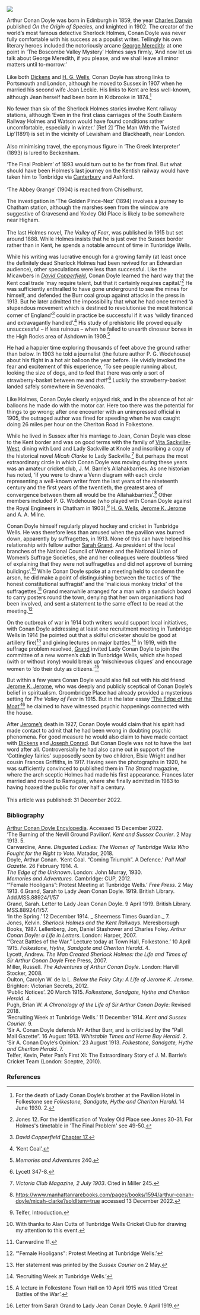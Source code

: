 <a href="https://juncture-digital.org"><img src="https://juncture-digital.org/images/ve-button.png"></a>
<param ve-config title="Sir Arthur Conan Doyle (1859-1930)" author="Professor Carolyn Oulton" layout="vtl" banner="/images/banners/19c.jpg">

<param ve-entity eid="Q736439" aliases="Ramsgate">
<param ve-entity eid="Q939838" aliases="Sevenoaks">
<param ve-entity eid="Q375314" aliases="Folkestone">
<param ve-entity eid="Q665489" aliases="Tunbridge Wells">
<param ve-entity eid="Q1547383" aliases="Groombridge Place">
<param ve-entity eid="Q729006" aliases="Chatham">
<param ve-entity eid="Q736439" aliases="Ramsgate">
<param ve-entity eid="Q215030" aliases="Lewisham">
<param ve-entity eid="Q880861" aliases="Blackheath">
<param ve-entity eid="Q123372" aliases="Beckenham">
<param ve-entity eid="Q936183" aliases="Tonbridge">
<param ve-entity eid="Q725261" aliases="Ashford">
<param ve-entity eid="Q122917" aliases="Chiselhurst">
<param ve-entity eid="Q729006" aliases="Chatham">
<param ve-entity eid="Q2336499" aliases="Higham">

Arthur Conan Doyle was born in Edinburgh in 1859, the year [Charles Darwin](/19c/19c-darwin-biography) published _On the Origin of Species_, and knighted in 1902. The creator of the world’s most famous detective Sherlock Holmes, Conan Doyle was never fully comfortable with his success as a populist writer. Tellingly his own literary heroes included the notoriously arcane [George Meredith](/19c/19c-meredith-biography): at one point in ‘The Boscombe Valley Mystery’ Holmes says firmly, ‘And now let us talk about George Meredith, if you please, and we shall leave all minor matters until to-morrow.’ 
<br><br>
Like both [Dickens](/dickens) and [H. G. Wells](/20c/20c-wellshg-biography), Conan Doyle has strong links to Portsmouth and London, although he moved to Sussex in 1907 when he married his second wife Jean Leckie. His links to Kent are less well-known, although Jean herself had been born in Kidbrooke in 1874.[^ref1]  
<param ve-image url="https://upload.wikimedia.org/wikipedia/commons/a/a8/Portrait_of_Arthur_Conan_Doyle.jpg" label="Portrait of Arthur Conan Doyle" attribution="Elliott & Fry, Public domain, via Wikimedia Commons">

No fewer than six of the Sherlock Holmes stories involve Kent railway stations, although ‘Even in the first class carriages of the South Eastern Railway Holmes and Watson would have found conditions rather uncomfortable, especially in winter.’ [Ref 2] ‘The Man With the Twisted Lip’(1891) is set in the vicinity of Lewisham and Blackheath, near London.
<br><br>
Also minimising travel, the eponymous figure in ‘The Greek Interpreter’ (1893) is lured to Beckenham.
<param ve-image url="https://stor.artstor.org/stor/c9754956-2845-403f-b27b-2e4fb5b36184" label="Kent Map showing railway stations" attribution="Kent Maps Online">

‘The Final Problem’ of 1893 would turn out to be far from final. But what should have been Holmes’s last journey on the Kentish railway would have taken him to Tonbridge via [Canterbury](https://www.kent-maps.online/19c/19c-canterbury) and Ashford. 
<br><br>
‘The Abbey Grange’ (1904) is reached from Chiselhurst. 
<param ve-image url="https://stor.artstor.org/stor/c9754956-2845-403f-b27b-2e4fb5b36184" label="Kent Map showing railway stations" attribution="Kent Maps Online">

The investigation in ‘The Golden Pince-Nez’ (1894) involves a journey to Chatham station, although the marshes seen from the window are suggestive of Gravesend and Yoxley Old Place is likely to be somewhere near Higham. 
<br><br>
The last Holmes novel, _The Valley of Fear_, was published in 1915 but set around 1888. While Holmes insists that he is just over the Sussex border rather than in Kent, he spends a notable amount of time in Tunbridge Wells. 
<param ve-image url="https://stor.artstor.org/stor/c9754956-2845-403f-b27b-2e4fb5b36184" label="Kent Map showing railway stations" attribution="Kent Maps Online">

While his writing was lucrative enough for a growing family (at least once the definitely dead Sherlock Holmes had been revived for an Edwardian audience), other speculations were less than successful. Like the Micawbers in [_David Copperfield_](/dickens/david-copperfield-curated-walk), Conan Doyle learned the hard way that the Kent coal trade ’may require talent, but that it certainly requires capital.’[^ref2]  He was sufficiently enthralled to have gone underground to see the mines for himself, and defended the Burr coal group against attacks in the press in 1913. But he later admitted the impossibility that what he had once termed ‘a stupendous movement which is destined to revolutionise the most historical corner of England’[^ref3]  could in practice be successful if it was ‘wildly financed and extravagantly handled’.[^ref4]  His study of prehistoric life proved equally unsuccessful – if less ruinous – when he failed to unearth dinosaur bones in the High Rocks area of Ashdown in 1909.[^ref5] 
<param ve-image url="https://upload.wikimedia.org/wikipedia/commons/7/79/Conan_Doyle_LCCN2014714597.jpg" label="Conan Doyle family 1900" attribution="Bain News Service, publisher, Public domain, via Wikimedia Commons">

He had a happier time exploring thousands of feet above the ground rather than below. In 1903 he told a journalist (the future author P. G. Wodehouse) about his flight in a hot air balloon the year before. He vividly invoked the fear and excitement of this experience, ‘To see people running about, looking the size of dogs, and to feel that there was only a sort of strawberry-basket between me and _that_!’[^ref6]  Luckily the strawberry-basket landed safely somewhere in Sevenoaks. 
<br><br>
Like Holmes, Conan Doyle clearly enjoyed risk, and in the absence of hot air balloons he made do with the motor car. Here too there was the potential for things to go wrong; after one encounter with an unimpressed official in 1905, the outraged author was fined for speeding when he was caught doing 26 miles per hour on the Cheriton Road in Folkestone.
<param ve-image url="https://upload.wikimedia.org/wikipedia/commons/c/c7/1905-04-04_front_Cat_car_crash.jpg" label="Cat car crash" attribution="Louis Wain, Public domain, via Wikimedia Commons">
<param ve-map center="Q375314" zoom="10">

While he lived in Sussex after his marriage to Jean, Conan Doyle was close to the Kent border and was on good terms with the family of [Vita Sackville-West](/20c/20c-sackville-west-biography), dining with Lord and Lady Sackville at Knole and inscribing a copy of the historical novel _Micah Clarke_ to Lady Sackville.[^ref7] But perhaps the most extraordinary circle in which Conan Doyle was moving during these years was an amateur cricket club, J. M. Barrie’s Allahakbarries. As one historian has noted, ‘if you were to draw a Venn diagram with each circle representing a well-known writer from the last years of the nineteenth century and the first years of the twentieth, the greatest area of convergence between them all would be the Allahakbarries’.[^ref8]  Other members included P. G. Wodehouse (who played with Conan Doyle against the Royal Engineers in Chatham in 1903),[^ref9]  [H. G. Wells](/20c/20c-wellshg-biography), [Jerome K. Jerome]( /19c/19c-jerome-biography) and A. A. Milne.
<param ve-image url="https://upload.wikimedia.org/wikipedia/commons/3/35/Sir_James_Matthew_Barrie_%281860-1937%29%2C_Author_%2838575923221%29.jpg" label="J.M. Barrie" attribution="John Lavery, Public domain, via Wikimedia Commons">
<param ve-map center="Q729006" zoom="10">

Conan Doyle himself regularly played hockey and cricket in Tunbridge Wells. He was therefore less than amused when the pavilion was burned down, apparently by suffragettes, in 1913. None of this can have helped his relationship with fellow author [Sarah Grand](/19c/19c-grand-biography). As president of the local branches of the National Council of Women and the National Union of Women’s Suffrage Societies, she and her colleagues were doubtless ‘tired of explaining that they were not suffragettes and did not approve of burning buildings’.[^ref10]  While Conan Doyle spoke at a meeting held to condemn the arson, he did make a point of distinguishing between the tactics of ‘the honest constitutional suffragist’ and the ‘malicious monkey tricks’ of the suffragettes.[^ref11]  Grand meanwhile arranged for a man with a sandwich board to carry posters round the town, denying that her own organisations had been involved, and sent a statement to the same effect to be read at the meeting.[^ref12]  
<param ve-image url="https://upload.wikimedia.org/wikipedia/commons/f/fb/National_Union_Women%27s_Suffrage_shop_on_18_Crescent_Road%2C_Tunbridge_Wells.jpg" label="NUWSS shop on 18 Crescent Road, Tunbridge Wells" attribution="LSE Library, No restrictions, via Wikimedia Commons">
<param ve-map center="Q665489" zoom="10">

On the outbreak of war in 1914 both writers would support local initiatives, with Conan Doyle addressing at least one recruitment meeting in Tunbridge Wells in 1914 (he pointed out that a skilful cricketer should be good at artillery fire)[^ref13]  and giving lectures on major battles.[^ref14]  In 1919, with the suffrage problem resolved, [Grand](/19c/19c-grand-biography) invited Lady Conan Doyle to join the committee of a new women’s club in Tunbridge Wells, which she hoped (with or without irony) would break up ‘mischievous cliques’ and encourage women to ‘do their duty as citizens.’[^ref15] 
<param ve-image url="https://upload.wikimedia.org/wikipedia/commons/e/e5/Sir_Arthur_and_Lady_Jean_Conan_Doyle%2C_c.1920._%287893553748%29.jpg" label="Sir Arthur and Lady Jean Conan Doyle" attribution="National Media Museum from UK, No restrictions, via Wikimedia Commons">
<param ve-map center="Q665489" zoom="10">

But within a few years Conan Doyle would also fall out with his old friend [Jerome K. Jerome]( /19c/19c-jerome-biography), who was deeply and publicly sceptical of Conan Doyle’s belief in spiritualism. Groombridge Place had already provided a mysterious setting for _The Valley of Fear_ in 1915. But in the later essay [‘The Edge of the Moat’](https://www.arthur-conan-doyle.com/index.php?title=The_Edge_of_the_Unknown#IV._The_Ghost_of_the_Moat)[^ref16]  he claimed to have witnessed psychic happenings connected with the house.
<param ve-image url="https://upload.wikimedia.org/wikipedia/commons/0/01/In_English_Homes_Vol_1_Groombridge_Place_Kent_the_hall_chamber_31295001575223_0061.jpg" label="Groombridge Place, Kent" attribution="Charles Latham 1847-1912, Public domain, via Wikimedia Commons">
<param ve-map center="Q1547383" zoom="10">

After [Jerome’s](/19c/19c-jerome-biography) death in 1927, Conan Doyle would claim that his spirit had made contact to admit that he had been wrong in doubting psychic phenomena. For good measure he would also claim to have made contact with [Dickens](/dickens) and [Joseph Conrad](/19c/19c-conrad-biography). But Conan Doyle was not to have the last word after all. Controversially he had also came out in support of the ‘Cottingley fairies’ supposedly seen by two children, Elsie Wright and her cousin Frances Griffiths, in 1917. Having seen the photographs in 1920, he was sufficiently convinced to published them in _The Strand_ magazine, where the arch sceptic Holmes had made his first appearance. Frances later married and moved to Ramsgate, where she finally admitted in 1983 to having hoaxed the public for over half a century.
<br><br>
This article was published: 31 December 2022.
<param ve-image url="https://upload.wikimedia.org/wikipedia/commons/c/c0/Frances1920.jpg" label="Frances Griffiths, 1920" attribution="picture printed in the american edition of the 1922 book The Coming of the Fairies by Sir Arthur Conan Doyle, Public domain, via Wikimedia Commons">

### Bibliography 
[Arthur Conan Doyle Encylopedia](https://www.arthur-conan-doyle.com/index.php?title=File:The-sporting-life-1903-06-06-royal-engineers-chatham-v-alahakbarries-p8.jpg). Accessed 15 December 2022.   
‘The Burning of the Nevill Ground Pavilion’. _Kent and Sussex Courier_. 2 May 1913. 5.   
Carwardine, Anne. _Disgusted Ladies: The Women of Tunbridge Wells Who Fought for the Right to Vote._ Matador, 2018.   
Doyle, Arthur Conan. ‘Kent Coal. “Coming Triumph”. A Defence.’ _Pall Mall Gazette_. 26 February 1914. 4.   
_The Edge of the Unknown_. London: John Murray, 1930.   
_Memories and Adventures_. Cambridge: CUP, 2012.   
‘”Female Hooligans”: Protest Meeting at Tunbridge Wells.’ _Free Press_. 2 May 1913. 6.Grand, Sarah to Lady Jean Conan Doyle. 1919. British Library. Add.MSS.88924/1/57   
Grand, Sarah. Letter to Lady Jean Conan Doyle. 9 April 1919. British Library. MSS.88924/1/57.   
‘In the Spring.’ 12 December 1914. _ Sheerness Times Guardian._ 7.  
Jones, Kelvin. _Sherlock Holmes and the Kent Railways_. Meresborough Books, 1987. 
Lellenberg, Jon, Daniel Stashower and Charles Foley. _Arthur Conan Doyle: a Life in Letters_. London: Harper, 2007.   
‘”Great Battles of the War.” Lecture today at Town Hall, Folkestone.’ 10 April 1915. _Folkestone, Hythe, Sandgate and Cheriton Herald_. 4.   
Lycett, Andrew. _The Man Created Sherlock Holmes: the Life and Times of Sir Arthur Conan Doyle_ Free Press, 2007.   
Miller, Russell. _The Adventures of Arthur Conan Doyle_. London: Harvill Stocker, 2008.   
Oulton, Carolyn W. de la L. _Below the Fairy City: A Life of Jerome K. Jerome_. Brighton: Victorian Secrets, 2012.   
‘Public Notices’. 20 March 1915. _Folkestone, Sandgate, Hythe and Cheriton Herald_. 4.   
Pugh, Brian W. _A Chronology of the Life of Sir Arthur Conan Doyle_: Revised 2018.   
‘Recruiting Week at Tunbridge Wells.’ 11 December 1914. _Kent and Sussex Courier_. 9.   
‘Sir A. Conan Doyle defends Mr Arthur Burr, and is criticised by the “Pall Mall Gazette”. 16 August 1913. _Whitstable Times and Herne Bay Herald._ 2.   
‘Sir A. Conan Doyle’s Opinion.’ 23 August 1913. _Folkestone, Sandgate, Hythe and Cheriton Herald_. 7.   
Telfer, Kevin, Peter Pan’s First XI: The Extraordinary Story of J. M. Barrie’s Cricket Team (London:   Sceptre, 2010).   

### References

[^ref1]: For the death of Lady Conan Doyle’s brother at the Pavilion Hotel in Folkestone see _Folkestone, Sandgate, Hythe and Cheriton Herald_. 14 June 1930. 2.
[^ref2]: Jones 12. For the identification of Yoxley Old Place see Jones 30-31. For Holmes's timetable in 'The Final Problem' see 49-50. 
[^ref3]:_David Copperfield_ [Chapter 17.]( http://www.literaturepage.com/read/davidcopperfield-303.html)
[^ref4]: ‘Kent Coal’.
[^ref5]: _Memories and Adventures_ 240.
[^ref6]: Lycett 347-8.
[^ref7]: _Victoria Club Magazine, 2 July 1903_. Cited in Miller 245. 
[^ref8]: https://www.manhattanrarebooks.com/pages/books/1594/arthur-conan-doyle/micah-clarke?soldItem=true accessed 13 December 2022.
[^ref9]: Telfer, Introduction.
[^ref10]: With thanks to Alan Cutts of Tunbridge Wells Cricket Club for drawing my attention to this event.
[^ref11]: Carwardine 11.
[^ref12]: ‘"Female Hooligans": Protest Meeting at Tunbridge Wells.’ 
[^ref13]: Her statement was printed by the _Sussex Courier_ on 2 May.
[^ref14]: ‘Recruiting Week at Tunbridge Wells.’ 
[^ref15]: A lecture in Folkestone Town Hall on 10 April 1915 was titled ‘Great Battles of the War’.
[^ref16]:  Letter from Sarah Grand to Lady Jean Conan Doyle. 9 April 1919. 
[^ref17]: Collected in the essay collection _The Edge of the Unknown_.





